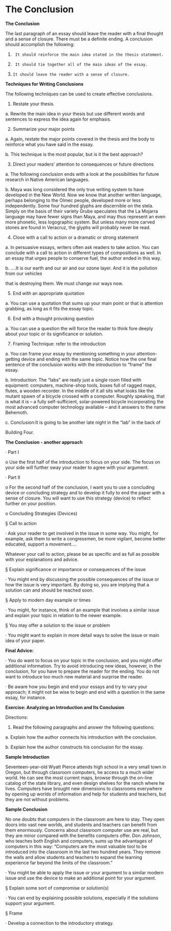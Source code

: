 # The Conclusion

**The Conclusion**

The last paragraph of an essay should leave the reader with a final thought and a sense of closure. There must be a definite ending. A conclusion should accomplish the following:

1.      It should reinforce the main idea stated in the thesis statement.

2.      It should tie together all of the main ideas of the essay.

3.     It should leave the reader with a sense of closure.

**Techniques for Writing Conclusions**

The following techniques can be used to create effective conclusions.

1.    Restate your thesis.

a.      Rewrite the main idea in your thesis but use different words and sentences to express the idea again for emphasis.

2.    Summarize your major points

a.      Again, restate the major points covered in the thesis and the body to reinforce what you have said in the essay.

b.     This technique is the most popular, but is it the best approach?

3.    Direct your readers’ attention to consequences or future directions

a.      The following conclusion ends with a look at the possibilities for future research in Native American languages.

b.      Maya was long considered the only true writing system to have developed in the New World. Now we know that another written language, perhaps belonging to the Olmec people, developed more or less independently. Some four hundred glyphs are discernible on the stela. Simply on the basis of their variety Grube speculates that the La Mojarra language may have fewer signs than Maya, and may thus represent an even more phonetic, less logographic system. But unless many more carved stones are found in Veracruz, the glyphs will probably never be read.

4.    Close with a call to action or a dramatic or strong statement

a.      In persuasive essays, writers often ask readers to take action. You can conclude with a call to action in different types of compositions as well. In an essay that urges people to conserve fuel, the author ended in this way.

b.      ….It is our earth and our air and our ozone layer.  And it is the pollution from our vehicles

that is destroying them.  We must change our ways now.

5.    End with an appropriate quotation

a.      You can use a quotation that sums up your main point or that is attention grabbing, as long as it fits the essay topic.

6.  End with a thought provoking question

a.  You can use a question the will force the reader to think fore deeply about your topic or its significance or solution.  


7.    Framing Technique: refer to the introduction

a.      You can frame your essay by mentioning something in your attention-getting device and ending with the same topic. Notice how the one final sentence of the conclusion works with the introduction to “frame” the essay.

b.     Introduction: The “labs” are really just a single room filled with equipment: computers, machine-shop tools, boxes full of ragged maps, flutes, a wooden recorder. In the middle of it all sits what looks like the mutant spawn of a bicycle crossed with a computer. Roughly speaking, that is what it is – a fully self-sufficient, solar-powered bicycle incorporating the most advanced computer technology available – and it answers to the name Behemoth.

c.      Conclusion:It is going to be another late night in the “lab” in the back of

Building Four.

**The Conclusion - another approach**

·        Part I

o   Use the first half of the introduction to focus on your side. The focus on your side will further sway your reader to agree with your argument.

·        Part II

o   For the second half of the conclusion, I want you to use a concluding device or concluding strategy and to develop it fully to end the paper with a sense of closure. You will want to use this strategy \(device\) to reflect further on your position.

o   Concluding Strategies \(Devices\)

§    Call to action

·        Ask your reader to get involved in the issue in some way. You might, for example, ask them to write a congressmen, be more vigilant, become better educated, support a movement….

Whatever your call to action, please be as specific and as full as possible with your explanations and advice.

§    Explain significance or importance or consequences of the issue

·        You might end by discussing the possible consequences of the issue or how the issue is very important. By doing so, you are implying that a solution can and should be reached soon.

§    Apply to modern day example or times

·        You might, for instance, think of an example that involves a similar issue and explain your topic in relation to the newer example.

§    You may offer a solution to the issue or problem

·        You might want to explain in more detail ways to solve the issue or main idea of your paper.

**Final Advice:**

·       You do want to focus on your topic in the conclusion, and you might offer additional information. Try to avoid introducing new ideas, however, in the conclusion, for you have to prepare the reader for the ending. You do not want to introduce too much new material and surprise the reader.  


·       Be aware how you begin and end your essays and try to vary your approach; it might not be wise to begin and end with a question in the same essay, for instance.

**Exercise:     Analyzing an Introduction and Its Conclusion**

Directions:

1.    Read the following paragraphs and answer the following questions:

a.      Explain how the author connects his introduction with the conclusion.

b.     Explain how the author constructs his conclusion for the essay.

**Sample Introduction**

Seventeen-year-old Wyatt Pierce attends high school in a very small town in Oregon, but through classroom computers, he access to a much wider world. He can see the most current maps, browse through the on-line catalog of the state library, and even design shelves for the ranch where he lives. Computers have brought new dimensions to classrooms everywhere by opening up worlds of information and help for students and teachers, but they are not without problems.

**Sample Conclusion**

No one doubts that computers in the classroom are here to stay. They open doors into vast new worlds, and students and teachers can benefit from them enormously. Concerns about classroom computer use are real, but they are minor compared with the benefits computers offer. Don Johnson, who teaches both English and computers, sums up the advantages of computers in this way: “Computers are the most valuable tool to be introduced into the classroom in the last two hundred years. They remove the walls and allow students and teachers to expand the learning experience far beyond the limits of the classroom.”

·        You might be able to apply the issue or your argument to a similar modern issue and use the device to make an additional point for your argument.

§    Explain some sort of compromise or solution\(s\)

·        You can end by explaining possible solutions, especially if the solutions support your argument.

§    Frame

·       Develop a connection to the introductory strategy.

